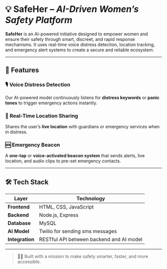 # 💡 SafeHer – *AI-Driven Women’s Safety Platform*

**SafeHer** is an AI-powered initiative designed to empower women and ensure their safety through smart, discreet, and rapid response mechanisms. It uses real-time voice distress detection, location tracking, and emergency alert systems to create a secure and reliable ecosystem.

---

## 🚀 Features

### 🎙️ Voice Distress Detection  
Our AI-powered model continuously listens for **distress keywords** or **panic tones** to trigger emergency actions instantly.

### 📍 Real-Time Location Sharing  
Shares the user’s **live location** with guardians or emergency services when in distress.

### 🆘 Emergency Beacon  
A **one-tap** or **voice-activated beacon system** that sends alerts, live location, and audio clips to pre-set emergency contacts.


---

## 🛠️ Tech Stack

| Layer        | Technology                                      |
| ------------ | ----------------------------------------------- |
| **Frontend** | HTML, CSS, JavaScript                           |
| **Backend**  | Node.js, Express                                |
| **Database** | MySQL                                           |
| **AI Model** | Twilio for sending sms messages
| **Integration** | RESTful API between backend and AI model     |

---

> 👩‍💻 Built with a mission to make safety smarter, faster, and more accessible.
